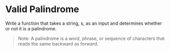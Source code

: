 # Valid Palindrome

Write a function that takes a string, s, as an input and determines whether or not it is a palindrome.

> Note: A palindrome is a word, phrase, or sequence of characters that reads the same backward as forward.
